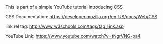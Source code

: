 This is part of a simple YouTube tutorial introducing CSS

CSS Documentation: https://developer.mozilla.org/en-US/docs/Web/CSS

link rel tag: http://www.w3schools.com/tags/tag_link.asp

YouTube Link: https://www.youtube.com/watch?v=tNgrVNG-pa4
